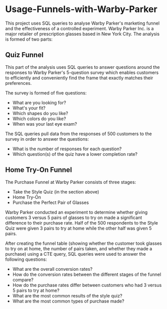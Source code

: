 # Usage-Funnels-with-Warby-Parker
This project uses SQL queries to analyse Warby Parker's marketing funnel and the effectiveness of a controlled experiment. Warby Parker Inc. is a major retailer of prescription glasses based in New York City. The analysis is formed of two parts: 

## Quiz Funnel
This part of the analysis uses SQL queries to answer questions around the responses to Warby Parker's 5-question survey which enables customers to efficiently and conveniently find the frame that exactly matches their preferences.

The survey is formed of five questions:
- What are you looking for?
- What's your fit?
- Which shapes do you like?
- Which colors do you like?
- When was your last eye exam?

The SQL queries pull data from the responses of 500 customers to the survey in order to answer the questions:
- What is the number of responses for each question?
- Which question(s) of the quiz have a lower completion rate?

## Home Try-On Funnel
The Purchase Funnel at Warby Parker consists of three stages:
- Take the Style Quiz (in the section above)
- Home Try-On
- Purchase the Perfect Pair of Glasses

Warby Parker conducted an experiment to determine whether giving customers 3 versus 5 pairs of glasses to try on made a significant difference to their purchase rate. Half of the 500 respondents to the Style Quiz were given 3 pairs to try at home while the other half was given 5 pairs.

After creating the funnel table (showing whether the customer took glasses to try on at home, the number of pairs taken, and whether they made a purchase) using a CTE query, SQL queries were used to answer the following questions:
- What are the overall conversion rates?
- How do the conversion rates between the different stages of the funnel compare?
- How do the purchase rates differ between customers who had 3 versus 5 pairs to try at home?
- What are the most common results of the style quiz?
- What are the most common types of purchase made?
